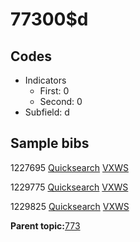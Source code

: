 # 77300$d

## Codes

-   Indicators
    -   First: 0
    -   Second: 0
-   Subfield: d

## Sample bibs

1227695 [Quicksearch](https://search.library.yale.edu/catalog/1227695) [VXWS](http://prodorbis.library.yale.edu:7014/vxws/GetHoldingsService?bibId=1227695)

1229775 [Quicksearch](https://search.library.yale.edu/catalog/1229775) [VXWS](http://prodorbis.library.yale.edu:7014/vxws/GetHoldingsService?bibId=1229775)

1229825 [Quicksearch](https://search.library.yale.edu/catalog/1229825) [VXWS](http://prodorbis.library.yale.edu:7014/vxws/GetHoldingsService?bibId=1229825)

**Parent topic:**[773](../../tags/773/773.md)

